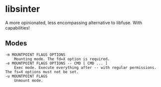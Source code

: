 # libsinter

A more opinionated, less encompassing alternative to libfuse. With capabilities!

## Modes

    -m MOUNTPOINT FLAGS OPTIONS
        Mounting mode. The fd=X option is required.
    -e MOUNTPOINT FLAGS OPTIONS -- CMD [ CMD ... ]
        Exec mode. Execute everything after -- with regular permissions. The fs=X options must not be set.
    -u MOUNTPOINT FLAGS
        Unmount mode.

